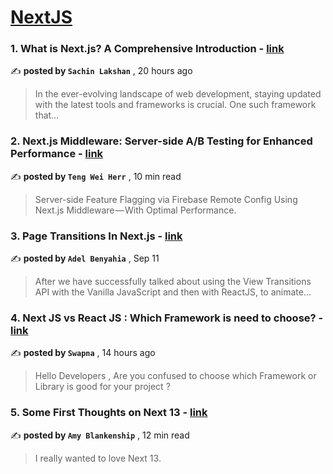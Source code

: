 
<h1><a href=https://medium.com/tag/nextjs/recommended target="_blank" rel="noopener noreferrer">NextJS</a></h1>
<h3>1. What is Next.js? A Comprehensive Introduction - <a href=https://medium.com/@gpslakshan/what-is-next-js-a-comprehensive-introduction-7344e55eeab9?source=tag_recommended_feed---------0-84----------nextjs----------3a0a27f5_6e00_4933_951f_7147215820c4------- target="_blank" rel="noopener noreferrer">link</a></h3>

✍️ **posted by `Sachin Lakshan`** <date> , 20 hours ago</date>

<blockquote>In the ever-evolving landscape of web development, staying updated with the latest tools and frameworks is crucial. One such framework that…</blockquote>

<h3>2. Next.js Middleware: Server-side A/B Testing for Enhanced Performance - <a href=https://medium.com/gitconnected/next-js-middleware-server-side-a-b-testing-for-enhanced-performance-f13ed0aa0b40?source=tag_recommended_feed---------1-107----------nextjs----------3a0a27f5_6e00_4933_951f_7147215820c4------- target="_blank" rel="noopener noreferrer">link</a></h3>

✍️ **posted by `Teng Wei Herr`** <date> , 10 min read</date>

<blockquote>Server-side Feature Flagging via Firebase Remote Config Using Next.js Middleware — With Optimal Performance.</blockquote>

<h3>3. Page Transitions In Next.js - <a href=https://medium.com/javascript-in-plain-english/page-transitions-in-next-js-ba0c9fc2c849?source=tag_recommended_feed---------2-85----------nextjs----------3a0a27f5_6e00_4933_951f_7147215820c4------- target="_blank" rel="noopener noreferrer">link</a></h3>

✍️ **posted by `Adel Benyahia`** <date> , Sep 11</date>

<blockquote>After we have successfully talked about using the View Transitions API with the Vanilla JavaScript and then with ReactJS, to animate…</blockquote>

<h3>4. Next JS vs React JS : Which Framework is need to choose? - <a href=https://medium.com/@chillal.swapnar/next-js-vs-react-js-which-framework-is-need-to-choose-ede35aec0bd4?source=tag_recommended_feed---------3-84----------nextjs----------3a0a27f5_6e00_4933_951f_7147215820c4------- target="_blank" rel="noopener noreferrer">link</a></h3>

✍️ **posted by `Swapna`** <date> , 14 hours ago</date>

<blockquote>Hello Developers , Are you confused to choose which Framework or Library is good for your project ?</blockquote>

<h3>5. Some First Thoughts on Next 13 - <a href=https://medium.com/better-programming/some-first-thoughts-on-next-13-922a6a6c5200?source=tag_recommended_feed---------4-107----------nextjs----------3a0a27f5_6e00_4933_951f_7147215820c4------- target="_blank" rel="noopener noreferrer">link</a></h3>

✍️ **posted by `Amy Blankenship`** <date> , 12 min read</date>

<blockquote>I really wanted to love Next 13.</blockquote>

